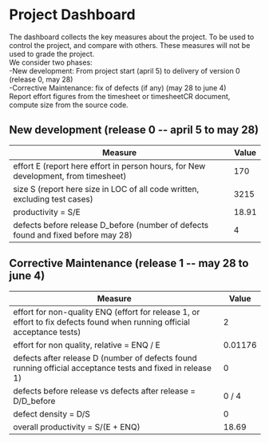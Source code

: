 # Project Dashboard

The dashboard collects the key measures about the project.
To be used to control the project, and compare with others. These measures will not be used to grade the project. <br>
We consider two phases: <br>
-New development: From project start (april 5) to delivery of version 0 (release 0, may 28) <br>
-Corrective Maintenance: fix of defects (if any)  (may 28 to june 4)   <br>
Report effort figures from the timesheet or timesheetCR document, compute size from the source code.

## New development (release 0  -- april 5 to may 28)
| Measure| Value |
|---|---|
|effort E (report here effort in person hours, for New development, from timesheet)  | 170 |
|size S (report here size in LOC of all code written, excluding test cases)  | 3215 |
|productivity = S/E | 18.91 |
|defects before release D_before (number of defects found and fixed before may 28) | 4 |

## Corrective Maintenance (release 1 -- may 28 to june 4)

| Measure | Value|
|---|---|
| effort for non-quality ENQ (effort for release 1, or effort to fix defects found when running official acceptance tests) | 2 |
| effort for non quality, relative = ENQ / E | 0.01176 |
|defects after release D (number of defects found running official acceptance tests and  fixed in release 1) | 0 |
| defects before release vs defects after release = D/D_before | 0 / 4 |
|defect density = D/S| 0 |
|overall productivity = S/(E + ENQ)| 18.69 |
